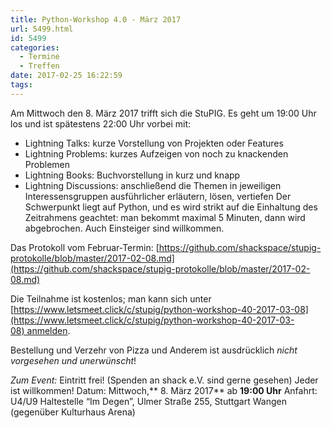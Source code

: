 ```yaml
---
title: Python-Workshop 4.0 - März 2017
url: 5499.html
id: 5499
categories:
  - Termine
  - Treffen
date: 2017-02-25 16:22:59
tags:
---
```


Am Mittwoch den 8\. März 2017 trifft sich die StuPIG. Es geht um 19:00 Uhr los und ist spätestens 22:00 Uhr vorbei mit:

*   Lightning Talks: kurze Vorstellung von Projekten oder Features
*   Lightning Problems: kurzes Aufzeigen von noch zu knackenden Problemen
*   Lightning Books: Buchvorstellung in kurz und knapp
*   Lightning Discussions: anschließend die Themen in jeweiligen Interessensgruppen ausführlicher erläutern, lösen, vertiefen
Der Schwerpunkt liegt auf Python, und es wird strikt auf die Einhaltung des Zeitrahmens geachtet: man bekommt maximal 5 Minuten, dann wird abgebrochen.
Auch Einsteiger sind willkommen.

Das Protokoll vom Februar-Termin: [https://github.com/shackspace/stupig-protokolle/blob/master/2017-02-08.md](https://github.com/shackspace/stupig-protokolle/blob/master/2017-02-08.md)

Die Teilnahme ist kostenlos; man kann sich unter [https://www.letsmeet.click/c/stupig/python-workshop-40-2017-03-08](https://www.letsmeet.click/c/stupig/python-workshop-40-2017-03-08) anmelden.

Bestellung und Verzehr von Pizza und Anderem ist ausdrücklich _nicht vorgesehen und unerwünscht_!

_Zum Event:_
Eintritt frei! (Spenden an shack e.V. sind gerne gesehen) Jeder ist willkommen!
Datum: Mittwoch,** 8\. März 2017** ab **19:00 Uhr**
Anfahrt: U4/U9 Haltestelle “Im Degen”, Ulmer Straße 255, Stuttgart Wangen (gegenüber Kulturhaus Arena)